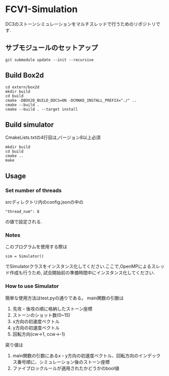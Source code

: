 # FCV1-Simulation
DC3のストーンシミュレーションをマルチスレッドで行うためのリポジトリです.

## サブモジュールのセットアップ
```
git submodule update --init --recursive
```

## Build Box2d
```
cd extern/box2d
mkdir build
cd build
cmake -DBOX2D_BUILD_DOCS=ON -DCMAKE_INSTALL_PREFIX="./" ..
cmake --build .
cmake --build . --target install
```

## Build simulator
CmakeLists.txtの4行目は,バージョン8以上必須
```
mkdir build
cd build
cmake ..
make
```

## Usage
### Set number of threads
srcディレクトリ内のconfig.jsonの中の
```
"thread_num": 8
```
の値で設定される.

### Notes
このプログラムを使用する際は
```
sim = Simulator()
```
でSimulatorクラスをインスタンス化してください.ここで,OpenMPによるスレッド作成も行うため,
試合開始前の準備時間中にインスタンス化してください.


### How to use Simulator
簡単な使用方法はtest.pyの通りである。
main関数の引数は
1. 先攻・後攻の順に格納したストーン座標
2. ストーンのショット数(0~15)
3. x方向の初速度ベクトル
4. y方向の初速度ベクトル
5. 回転方向(cw->1, ccw->-1)

戻り値は
1. main関数の引数にあるx・y方向の初速度ベクトル、回転方向のインデックス番号順に、シミュレーション後のストーン座標
2. ファイブロックルールが適用されたかどうかのbool値